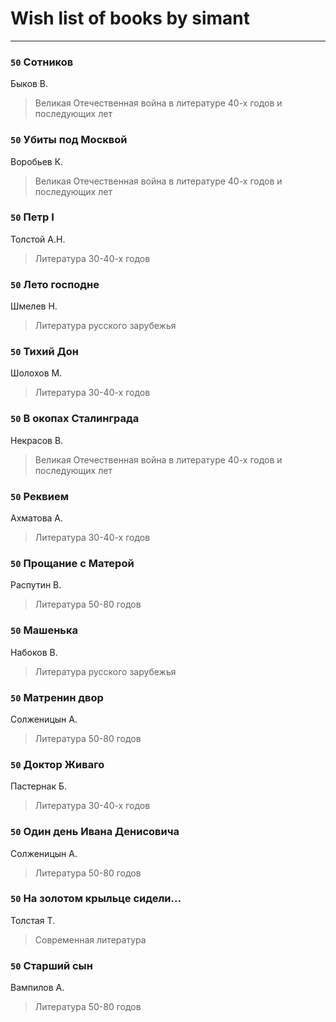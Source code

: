 # Wish list of books by simant
---

### `50` Сотников
Быков В.
> Великая Отечественная война в литературе 40-х годов и последующих лет

### `50` Убиты под Москвой
Воробьев К.
> Великая Отечественная война в литературе 40-х годов и последующих лет

### `50` Петр I
Толстой А.Н.
> Литература 30-40-х годов

### `50` Лето господне
Шмелев Н.
> Литература русского зарубежья

### `50` Тихий Дон
Шолохов М.
> Литература 30-40-х годов

### `50` В окопах Сталинграда
Некрасов В.
> Великая Отечественная война в литературе 40-х годов и последующих лет

### `50` Реквием
Ахматова А.
> Литература 30-40-х годов

### `50` Прощание с Матерой
Распутин В.
> Литература 50-80 годов

### `50` Машенька
Набоков В.
> Литература русского зарубежья

### `50` Матренин двор
Солженицын А.
> Литература 50-80 годов

### `50` Доктор Живаго
Пастернак Б.
> Литература 30-40-х годов

### `50` Один день Ивана Денисовича
Солженицын А.
> Литература 50-80 годов

### `50` На золотом крыльце сидели...
Толстая Т.
> Современная литература

### `50` Старший сын
Вампилов А.
> Литература 50-80 годов

